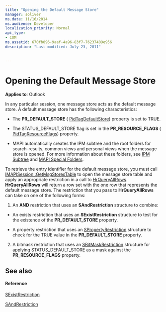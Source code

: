 ```yaml
---
title: "Opening the Default Message Store"
manager: soliver
ms.date: 11/16/2014
ms.audience: Developer
localization_priority: Normal
api_type:
- COM
ms.assetid: 670fb896-9aaf-4a96-83f7-76237409e956
description: "Last modified: July 23, 2011"
 
 
---
```


# Opening the Default Message Store

  
  
**Applies to**: Outlook 
  
In any particular session, one message store acts as the default message store. A default message store has the following characteristics:
  
- The **PR_DEFAULT_STORE** ( [PidTagDefaultStore](pidtagdefaultstore-canonical-property.md)) property is set to TRUE.
    
- The STATUS_DEFAULT_STORE flag is set in the **PR_RESOURCE_FLAGS** ( [PidTagResourceFlags](pidtagresourceflags-canonical-property.md)) property.
    
- MAPI automatically creates the IPM subtree and the root folders for search-results, common views and personal views when the message store is opened. For more information about these folders, see [IPM Subtree](ipm-subtree.md) and [MAPI Special Folders](mapi-special-folders.md). 
    
To retrieve the entry identifier for the default message store, you must call [IMAPISession::GetMsgStoresTable](imapisession-getmsgstorestable.md) to open the message store table and apply an appropriate restriction in a call to [HrQueryAllRows](hrqueryallrows.md). **HrQueryAllRows** will return a row set with the one row that represents the default message store. The restriction that you pass to **HrQueryAllRows** can take on one of the following forms: 
  
1. An **AND** restriction that uses an **SAndRestriction** structure to combine: 
    
  - An exists restriction that uses an **SExistRestriction** structure to test for the existence of the **PR_DEFAULT_STORE** property. 
    
  - A property restriction that uses an [SPropertyRestriction](spropertyrestriction.md) structure to check for the TRUE value in the **PR_DEFAULT_STORE** property. 
    
2. A bitmask restriction that uses an [SBitMaskRestriction](sbitmaskrestriction.md) structure for applying STATUS_DEFAULT_STORE as a mask against the **PR_RESOURCE_FLAGS** property. 
    
## See also

#### Reference

[SExistRestriction](sexistrestriction.md)
  
[SAndRestriction](sandrestriction.md)

